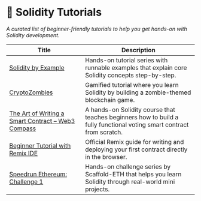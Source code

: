 # 📘 Solidity Tutorials  
_A curated list of beginner-friendly tutorials to help you get hands-on with Solidity development._

| Title | Description |
|-------|-------------|
| [Solidity by Example](https://solidity-by-example.org/) | Hands-on tutorial series with runnable examples that explain core Solidity concepts step-by-step. |
| [CryptoZombies](https://cryptozombies.io/) | Gamified tutorial where you learn Solidity by building a zombie-themed blockchain game. |
| [The Art of Writing a Smart Contract – Web3 Compass](https://www.web3compass.xyz/learn/buildlab) | A hands-on Solidity course that teaches beginners how to build a fully functional voting smart contract from scratch. |
| [Beginner Tutorial with Remix IDE](https://remix-ide.readthedocs.io/en/latest/create_deploy.html) | Official Remix guide for writing and deploying your first contract directly in the browser. |
| [Speedrun Ethereum: Challenge 1](https://speedrunethereum.com/) | Hands-on challenge series by Scaffold-ETH that helps you learn Solidity through real-world mini projects. |
